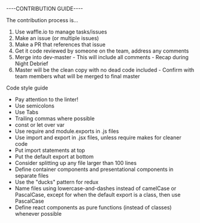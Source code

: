 ----CONTRIBUTION GUIDE----

The contribution process is...

1) Use waffle.io to manage tasks/issues
2) Make an issue (or multiple issues)
3) Make a PR that references that issue
4) Get it code reviewed by someone on the team, address any comments
5) Merge into dev-master - This will include all comments -  Recap during Night Debrief
6) Master will be the clean copy with no dead code included - Confirm with team members what will be merged to final master


Code style guide

- Pay attention to the linter!
- Use semicolons
- Use Tabs
- Trailing commas where possible
- const or let over var
- Use require and module.exports in .js files
- Use import and export in .jsx files, unless require makes for cleaner code
- Put import statements at top
- Put the default export at bottom
- Consider splitting up any file larger than 100 lines
- Define container components and presentational components in separate files
- Use the "ducks" pattern for redux
- Name files using lowercase-and-dashes instead of camelCase or PascalCase, except for when the default export is a class, then use PascalCase
- Define react components as pure functions (instead of classes) whenever possible

